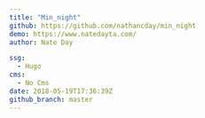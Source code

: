 ```yaml
---
title: "Min_night"
github: https://github.com/nathancday/min_night
demo: https://www.natedayta.com/
author: Nate Day

ssg:
  - Hugo
cms:
  - No Cms
date: 2018-05-19T17:36:39Z
github_branch: master
---
```

